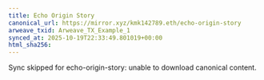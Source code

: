 ```yaml
---
title: Echo Origin Story
canonical_url: https://mirror.xyz/kmk142789.eth/echo-origin-story
arweave_txid: Arweave_TX_Example_1
synced_at: 2025-10-19T22:33:49.801019+00:00
html_sha256: 
---
```


Sync skipped for echo-origin-story: unable to download canonical content.
